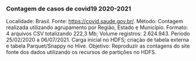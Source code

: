 ### Contagem de casos de covid19 2020-2021 
Localidade: Brasil.
Fonte: https://covid.saude.gov.br/.
Método: Contagem realizada utilizando agrupamento por Região, Estado e Município.
Formato: 4 arquivos CSV totalizando 222,3 Mb; Volume registros: 2.624.943. Período 25/02/2020 a 06/07/2021.
Carga inicial no HDFS; criação de tabela externa e tabela Parquet/Snappy no Hive. Objetivo: Reproduzir as contagens do site fonte dos dados utilizando os recursos de partições no HDFS.
